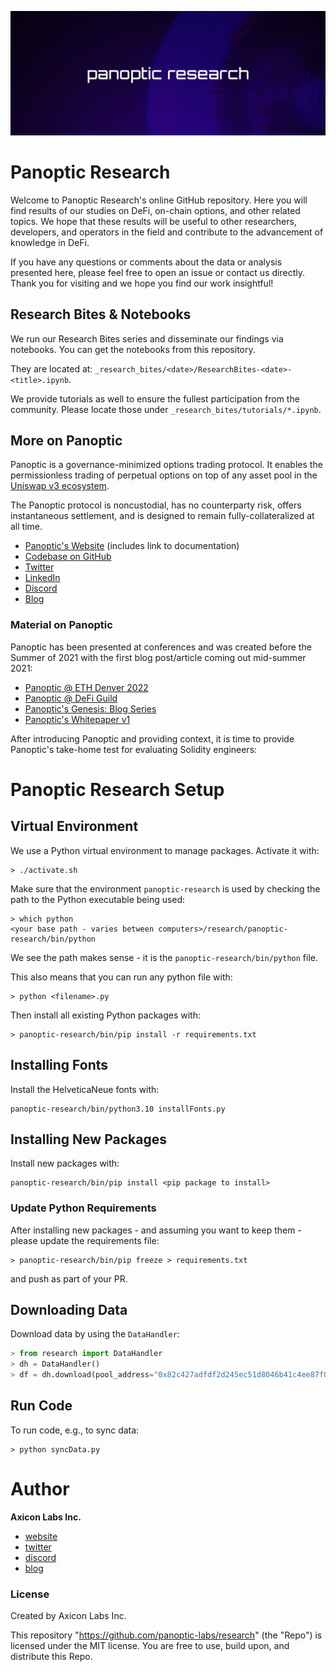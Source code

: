 <p align="center">
  <img src="banner-research.png" width="1000" title="Panoptic Banner"></img>
</p>

# Panoptic Research

Welcome to Panoptic Research's online GitHub repository. Here you will find results of our studies on DeFi, on-chain options, and other related topics. We hope that these results will be useful to other researchers, developers, and operators in the field and contribute to the advancement of knowledge in DeFi.

If you have any questions or comments about the data or analysis presented here, please feel free to open an issue or contact us directly. Thank you for visiting and we hope you find our work insightful!

## Research Bites & Notebooks

We run our Research Bites series and disseminate our findings via notebooks. You can get the notebooks from this repository.

They are located at: `_research_bites/<date>/ResearchBites-<date>-<title>.ipynb`.

We provide tutorials as well to ensure the fullest participation from the community. Please locate those under `_research_bites/tutorials/*.ipynb`.

## More on Panoptic

Panoptic is a governance-minimized options trading protocol. It enables the permissionless trading of perpetual options on top of any asset pool in the [Uniswap v3 ecosystem](https://uniswap.org/).

The Panoptic protocol is noncustodial, has no counterparty risk, offers instantaneous settlement, and is designed to remain fully-collateralized at all time.

- [Panoptic's Website](https://www.panoptic.xyz) (includes link to documentation)
- [Codebase on GitHub](https://github.com/panoptic-labs/Panoptic)
- [Twitter](https://twitter.com/Panoptic_xyz)
- [LinkedIn](https://www.linkedin.com/company/panoptic-xyz/)
- [Discord](https://discord.gg/7fE8SN9pRT)
- [Blog](https://www.panoptic.xyz/blog)

### Material on Panoptic

Panoptic has been presented at conferences and was created before the Summer of 2021 with the first blog post/article coming out mid-summer 2021:

- [Panoptic @ ETH Denver 2022](https://www.youtube.com/watch?v=mtd4JphPcuA)
- [Panoptic @ DeFi Guild](https://www.youtube.com/watch?v=vlPIFYfG0FU)
- [Panoptic's Genesis: Blog Series](https://lambert-guillaume.medium.com/)
- [Panoptic's Whitepaper v1](https://arxiv.org/abs/2204.14232)

After introducing Panoptic and providing context, it is time to provide Panoptic's take-home test for evaluating Solidity engineers:

# Panoptic Research Setup

## Virtual Environment

We use a Python virtual environment to manage packages. Activate it with:

```shell
> ./activate.sh
```

Make sure that the environment `panoptic-research` is used by checking the path to the Python executable being used:

```shell
> which python
<your base path - varies between computers>/research/panoptic-research/bin/python
```

We see the path makes sense - it is the `panoptic-research/bin/python` file.

This also means that you can run any python file with:

```shell
> python <filename>.py
```

Then install all existing Python packages with:

```shell
> panoptic-research/bin/pip install -r requirements.txt
```

## Installing Fonts

Install the HelveticaNeue fonts with:

```shell
panoptic-research/bin/python3.10 installFonts.py
```

## Installing New Packages

Install new packages with:

```shell
panoptic-research/bin/pip install <pip package to install>
```

### Update Python Requirements

After installing new packages - and assuming you want to keep them - please update the requirements file:

```shell
> panoptic-research/bin/pip freeze > requirements.txt
```

and push as part of your PR.

## Downloading Data

Download data by using the `DataHandler`:

```python
> from research import DataHandler
> dh = DataHandler()
> df = dh.download(pool_address="0x82c427adfdf2d245ec51d8046b41c4ee87f0d29c", all=True, force=False)
```

## Run Code

To run code, e.g., to sync data:

```shell
> python syncData.py
```

# Author

**Axicon Labs Inc.**

* [website](https://www.panoptic.xyz/)
* [twitter](https://twitter.com/Panoptic_xyz)
* [discord](https://discord.com/invite/7fE8SN9pRT)
* [blog](https://blog.panoptic.xyz/)

### License

Created by Axicon Labs Inc.

This repository "https://github.com/panoptic-labs/research" (the "Repo") is licensed under the MIT license.
You are free to use, build upon, and distribute this Repo.
